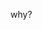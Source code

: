 why?

<!---
wespc/wespc is a ✨ special ✨ repository because its `README.md` (this file) appears on your GitHub profile.
You can click the Preview link to take a look at your changes.
--->
